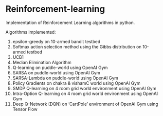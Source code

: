# Reinforcement-learning
Implementation of Reinforcement Learning algorithms in python.


Algorithms implemented:
1. epsilon-greedy on 10-armed bandit testbed
2. Softmax action selection method using the Gibbs distribution on 10-armed testbed
3. UCB1
4. Median Elimination Algorithm
5. Q-learning on puddle-world using OpenAI Gym
6. SARSA on puddle-world using OpenAI Gym
7. SARSA-Lambda on puddle-world using OpenAI Gym
8. Policy Gradients on chakra & vishamC world using OpenAI Gym
9. SMDP Q-learning on 4 room grid world environment using OpenAI Gym
10. Intra-Option Q-learning on 4 room grid world environment using OpenAI Gym
11. Deep Q-Network (DQN) on ‘CartPole’ environment of OpenAI Gym using Tensor Flow
